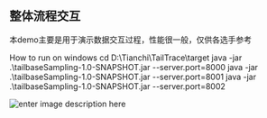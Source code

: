 ## 整体流程交互
本demo主要是用于演示数据交互过程，性能很一般，仅供各选手参考

How to run on windows
cd D:\Tianchi\TailTrace\target
java -jar .\tailbaseSampling-1.0-SNAPSHOT.jar --server.port=8000
java -jar .\tailbaseSampling-1.0-SNAPSHOT.jar --server.port=8001
java -jar .\tailbaseSampling-1.0-SNAPSHOT.jar --server.port=8002


![enter image description here](https://tianchi-public.oss-cn-hangzhou.aliyuncs.com/public/files/forum/158937741003137571589377409737.png)